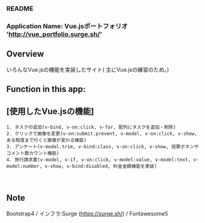 ### README
### Application Name: Vue.jsポートフォリオ 'http://vue_portfolio.surge.sh/'

## Overview
いろんなVue.jsの機能を実装したサイト( 
主にVue.jsの練習のため。)


## Function in this app:
## [使用したVue.jsの機能]
```
1. タスクの追加(v-bind, v-on:click, v-for, 配列にタスクを追加・削除)
2. クリックで画像を変更(v-on:submit.prevent, v-model, v-on:click, v-show,ある程度まで行くと画像が変わる機能)
3. アンケート(v-model.trim, v-bind:class, v-on:click, v-show, 投票ボタンやコメント数カウント機能)
4. 旅行請求書(v-model, v-if, v-on:click, v-model:value, v-model:text, v-model:number, v-show, v-bind:disabled, 料金金額機能を実装)

```
　　

## Note
Bootstrap4 / 
インフラ:Surge (https://surge.sh/) /
Fontawesome5
